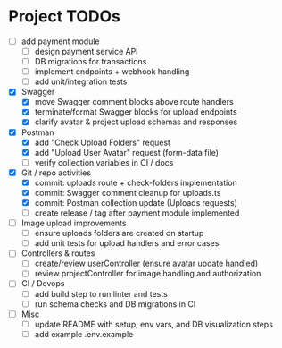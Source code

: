 # Project TODOs

- [ ] add payment module
  - [ ] design payment service API
  - [ ] DB migrations for transactions
  - [ ] implement endpoints + webhook handling
  - [ ] add unit/integration tests

- [x] Swagger
  - [x] move Swagger comment blocks above route handlers
  - [x] terminate/format Swagger blocks for upload endpoints
  - [x] clarify avatar & project upload schemas and responses

- [x] Postman
  - [x] add "Check Upload Folders" request
  - [x] add "Upload User Avatar" request (form-data file)
  - [ ] verify collection variables in CI / docs

- [x] Git / repo activities
  - [x] commit: uploads route + check-folders implementation
  - [x] commit: Swagger comment cleanup for uploads.ts
  - [x] commit: Postman collection update (Uploads requests)
  - [ ] create release / tag after payment module implemented

- [ ] Image upload improvements
  - [ ] ensure uploads folders are created on startup
  - [ ] add unit tests for upload handlers and error cases

- [ ] Controllers & routes
  - [ ] create/review userController (ensure avatar update handled)
  - [ ] review projectController for image handling and authorization

- [ ] CI / Devops
  - [ ] add build step to run linter and tests
  - [ ] run schema checks and DB migrations in CI

- [ ] Misc
  - [ ] update README with setup, env vars, and DB visualization steps
  - [ ] add example .env.example
